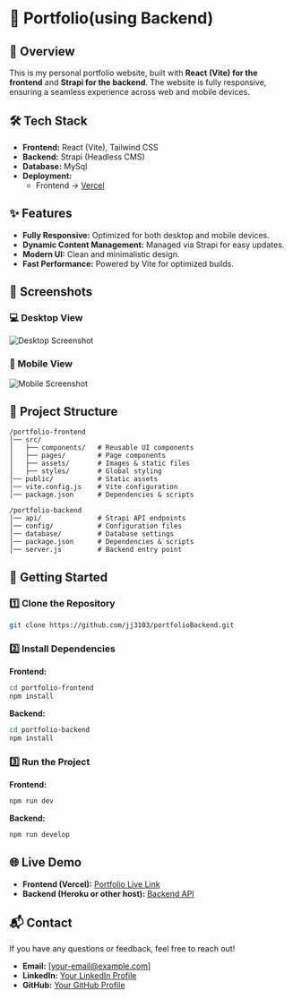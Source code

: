 # 🚀 Portfolio(using Backend)  

## 🌟 Overview  
This is my personal portfolio website, built with **React (Vite) for the frontend** and **Strapi for the backend**. The website is fully responsive, ensuring a seamless experience across web and mobile devices.  

## 🛠️ Tech Stack  
- **Frontend:** React (Vite), Tailwind CSS  
- **Backend:** Strapi (Headless CMS)  
- **Database:** MySql
- **Deployment:**  
  - Frontend → [Vercel](https://vercel.com/)  

## ✨ Features  
- **Fully Responsive:** Optimized for both desktop and mobile devices.  
- **Dynamic Content Management:** Managed via Strapi for easy updates.  
- **Modern UI:** Clean and minimalistic design.  
- **Fast Performance:** Powered by Vite for optimized builds.  

## 📸 Screenshots  
### 💻 Desktop View  
![Desktop Screenshot](#)  
### 📱 Mobile View  
![Mobile Screenshot](#)  

## 📂 Project Structure  
```
/portfolio-frontend
│── src/
│   ├── components/   # Reusable UI components
│   ├── pages/        # Page components
│   ├── assets/       # Images & static files
│   ├── styles/       # Global styling
│── public/           # Static assets
│── vite.config.js    # Vite configuration
│── package.json      # Dependencies & scripts

/portfolio-backend
│── api/              # Strapi API endpoints
│── config/           # Configuration files
│── database/         # Database settings
│── package.json      # Dependencies & scripts
│── server.js         # Backend entry point
```

## 🚀 Getting Started  

### 1️⃣ Clone the Repository  
```sh
git clone https://github.com/jj3103/portfolioBackend.git
```

### 2️⃣ Install Dependencies  
**Frontend:**  
```sh
cd portfolio-frontend
npm install
```

**Backend:**  
```sh
cd portfolio-backend
npm install
```

### 3️⃣ Run the Project  
**Frontend:**  
```sh
npm run dev
```
**Backend:**  
```sh
npm run develop
```

## 🌐 Live Demo  
- **Frontend (Vercel):** [Portfolio Live Link](#)  
- **Backend (Heroku or other host):** [Backend API](#)  

## 📬 Contact  
If you have any questions or feedback, feel free to reach out!  
- **Email:** [your-email@example.com]  
- **LinkedIn:** [Your LinkedIn Profile](#)  
- **GitHub:** [Your GitHub Profile](#)  
